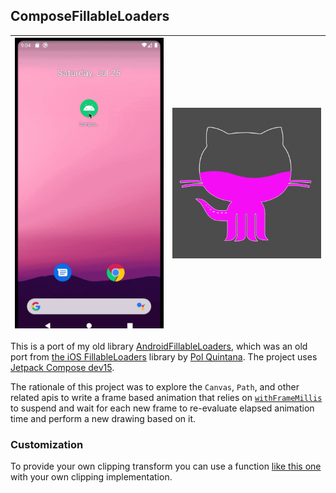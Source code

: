 ## ComposeFillableLoaders

|<img width="300" src="./assets/watercat.gif"/>|<img width="300" src="./assets/watercat.png"/>|
|---|---|

This is a port of my old library [AndroidFillableLoaders](https://github.com/JorgeCastilloPrz/AndroidFillableLoaders), which was an old port from [the iOS FillableLoaders](https://github.com/polqf/FillableLoaders) library by [Pol Quintana](https://github.com/polqf). The project uses [Jetpack Compose dev15](https://developer.android.com/jetpack/androidx/releases/compose).

The rationale of this project was to explore the `Canvas`, `Path`, and other related apis to write a frame based animation that relies on [`withFrameMillis`](https://developer.android.com/reference/kotlin/androidx/compose/dispatch/package-summary#withFrameMillis(kotlin.Function1)) to suspend and wait for each new frame to re-evaluate elapsed animation time and perform a new drawing based on it.

### Customization

To provide your own clipping transform you can use a function [like this one](https://github.com/JorgeCastilloPrz/ComposeFillableLoaders/blob/c388fa1e46c8559eda4f020618a947510b4919b0/app/src/main/java/dev/jorgecastillo/watercat/PlainClippingTransform.kt#L8) with your own clipping implementation.
